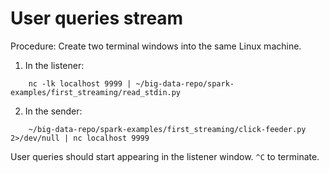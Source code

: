 # User queries stream

Procedure: Create two terminal windows into the same Linux machine.

1. In the listener:
```
    nc -lk localhost 9999 | ~/big-data-repo/spark-examples/first_streaming/read_stdin.py
```

2. In the sender:
```
    ~/big-data-repo/spark-examples/first_streaming/click-feeder.py 2>/dev/null | nc localhost 9999
```

User queries should start appearing in the listener window. `^C` to terminate.

